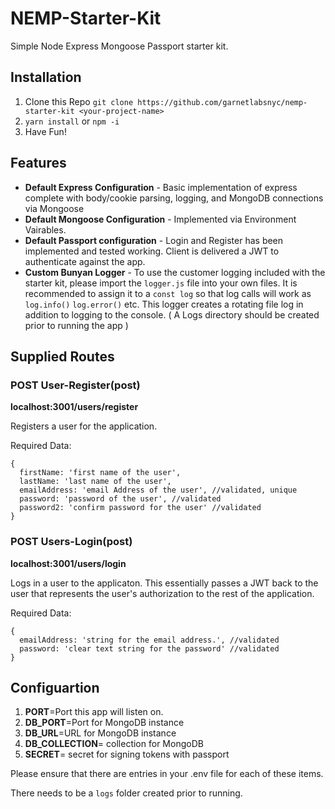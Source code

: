 # NEMP-Starter-Kit
Simple Node Express Mongoose Passport starter kit.

## Installation
1. Clone this Repo `git clone https://github.com/garnetlabsnyc/nemp-starter-kit <your-project-name>`
2. `yarn install` or `npm -i`
3. Have Fun!

## Features

- **Default Express Configuration** - Basic implementation of express complete with body/cookie parsing, logging, and MongoDB connections via Mongoose
- **Default Mongoose Configuration** - Implemented via Environment Vairables.
- **Default Passport configuration** - Login and Register has been implemented and tested working. Client is delivered a JWT to authenticate against the app.
- **Custom Bunyan Logger** - To use the customer logging included with the starter kit, please import the `logger.js` file into your own files. It is recommended to assign it to a `const log` so that log calls will work as `log.info()` `log.error()` etc. This logger creates a rotating file log in addition to logging to the console. ( A Logs directory should be created prior to running the app )

## Supplied Routes

### POST User-Register(post)
**localhost:3001/users/register**

Registers a user for the application.

Required Data:
```
{ 
  firstName: 'first name of the user',
  lastName: 'last name of the user',
  emailAddress: 'email Address of the user', //validated, unique 
  password: 'password of the user', //validated 
  password2: 'confirm password for the user' //validated 
}
```


### POST Users-Login(post)
**localhost:3001/users/login**

Logs in a user to the applicaton. This essentially passes a JWT back to the user that represents the user's authorization to the rest of the application.

Required Data:
```
{ 
  emailAddress: 'string for the email address.', //validated 
  password: 'clear text string for the password' //validated 
}
```


## Configuartion

1. **PORT**=Port this app will listen on.
2. **DB_PORT**=Port for MongoDB instance
3. **DB_URL**=URL for MongoDB instance
4. **DB_COLLECTION**= collection for MongoDB
5. **SECRET**= secret for signing tokens with passport

Please ensure that there are entries in your .env file for each of these items.

There needs to be a `logs` folder created prior to running. 


